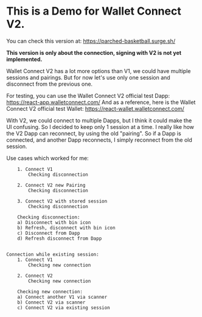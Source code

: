 
# This is a Demo for Wallet Connect V2.

You can check this version at:
https://parched-basketball.surge.sh/

**This version is only about the connection, signing with V2 is not yet implemented.**

Wallet Connect V2 has a lot more options than V1, we could have multiple sessions and pairings.
But for now let's use only one session and disconnect from the previous one.

For testing, you can use the Wallet Connect V2 official test Dapp:
https://react-app.walletconnect.com/
And as a reference,  here is the Wallet Connect V2 official test Wallet:
https://react-wallet.walletconnect.com/

With V2, we could connect to multiple Dapps, but I think it could make the UI confusing. So I decided to keep only 1 session at a time. I really like how the V2 Dapp can reconnect, by using the old "pairing".
So if a Dapp is connected, and another Dapp reconnects, I simply reconnect from the old session.

Use cases which worked for me:

		1. Connect V1
			Checking disconnection

		2. Connect V2 new Pairing
			Checking disconnection

		3. Connect V2 with stored session
			Checking disconnection

		Checking disconnection:
		a) Disconnect with bin icon
		b) Refresh, disconnect with bin icon
		c) Disconnect from Dapp
		d) Refresh disconnect from Dapp


	Connection while existing session:
		1. Connect V1
			Checking new connection

		2. Connect V2
			Checking new connection

		Checking new connection:
		a) Connect another V1 via scanner
		b) Connect V2 via scanner
		c) Connect V2 via existing session

